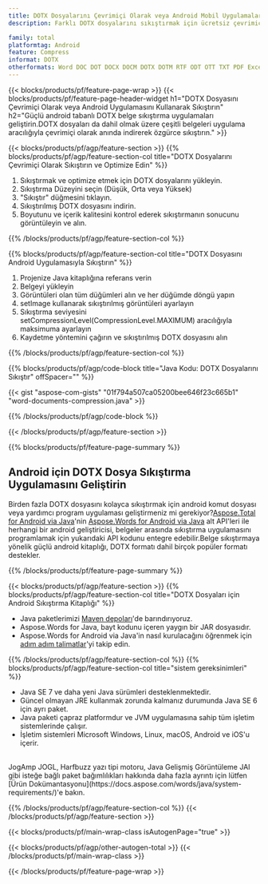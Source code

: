```yaml
---
title: DOTX Dosyalarını Çevrimiçi Olarak veya Android Mobil Uygulamalarını Kullanarak Sıkıştırın
description: Farklı DOTX dosyalarını sıkıştırmak için ücretsiz çevrimiçi uygulama.DOTX belgeleri için Android sıkıştırma kitaplığı Java kodu.

family: total
platformtag: Android
feature: Compress
informat: DOTX
otherformats: Word DOC DOT DOCX DOCM DOTX DOTM RTF ODT OTT TXT PDF Excel XLS XLSX XLSB XLSM XLT XLTX XLTM CSV TSV ODS Powerpoint PPT PPS PPTX POTX PPSX PPTM PPSM POTM ODP
---
```

{{< blocks/products/pf/feature-page-wrap >}}
{{< blocks/products/pf/feature-page-header-widget h1="DOTX Dosyasını Çevrimiçi Olarak veya Android Uygulamasını Kullanarak Sıkıştırın" h2="Güçlü android tabanlı DOTX belge sıkıştırma uygulamaları geliştirin.DOTX dosyaları da dahil olmak üzere çeşitli belgeleri uygulama aracılığıyla çevrimiçi olarak anında indirerek özgürce sıkıştırın." >}}


{{< blocks/products/pf/agp/feature-section >}}
{{% blocks/products/pf/agp/feature-section-col title="DOTX Dosyalarını Çevrimiçi Olarak Sıkıştırın ve Optimize Edin" %}}

1. Sıkıştırmak ve optimize etmek için DOTX dosyalarını yükleyin.
1. Sıkıştırma Düzeyini seçin (Düşük, Orta veya Yüksek)
1. "Sıkıştır" düğmesini tıklayın.
1. Sıkıştırılmış DOTX dosyasını indirin.
1. Boyutunu ve içerik kalitesini kontrol ederek sıkıştırmanın sonucunu görüntüleyin ve alın.

{{% /blocks/products/pf/agp/feature-section-col %}}

{{% blocks/products/pf/agp/feature-section-col title="DOTX Dosyasını Android Uygulamasıyla Sıkıştırın" %}}

1. Projenize Java kitaplığına referans verin
1. Belgeyi yükleyin
1. Görüntüleri olan tüm düğümleri alın ve her düğümde döngü yapın
1. setImage kullanarak sıkıştırılmış görüntüleri ayarlayın
1. Sıkıştırma seviyesini setCompressionLevel(CompressionLevel.MAXIMUM) aracılığıyla maksimuma ayarlayın
1. Kaydetme yöntemini çağırın ve sıkıştırılmış DOTX dosyasını alın

{{% /blocks/products/pf/agp/feature-section-col %}}

{{% blocks/products/pf/agp/code-block title="Java Kodu: DOTX Dosyalarını Sıkıştır" offSpacer="" %}}

{{< gist "aspose-com-gists" "01f794a507ca05200bee646f23c665b1" "word-documents-compression.java" >}}

{{% /blocks/products/pf/agp/code-block %}}

{{< /blocks/products/pf/agp/feature-section >}}

{{% blocks/products/pf/feature-page-summary %}}


<h2>Android için DOTX Dosya Sıkıştırma Uygulamasını Geliştirin</h2>

Birden fazla DOTX dosyasını kolayca sıkıştırmak için android komut dosyası veya yardımcı program uygulaması geliştirmeniz mi gerekiyor?[Aspose.Total for Android via Java](https://products.aspose.com/total/tr/android-java/)'nin [Aspose.Words for Android via Java](https://products.aspose.com/words/tr/android-java/) alt API'leri ile herhangi bir android geliştiricisi, belgeler arasında sıkıştırma uygulamasını programlamak için yukarıdaki API kodunu entegre edebilir.Belge sıkıştırmaya yönelik güçlü android kitaplığı, DOTX formatı dahil birçok popüler formatı destekler.<br />

{{% /blocks/products/pf/feature-page-summary %}}

{{< blocks/products/pf/agp/feature-section >}}
{{% blocks/products/pf/agp/feature-section-col title="DOTX Dosyaları için Android Sıkıştırma Kitaplığı" %}}

- Java paketlerimizi [Maven depoları](https://releases.aspose.com/java/repo/com/aspose/aspose-words/)'de barındırıyoruz. 
- Aspose.Words for Java, bayt kodunu içeren yaygın bir JAR dosyasıdır.
- Aspose.Words for Android via Java'in nasıl kurulacağını öğrenmek için [adım adım talimatlar](https://docs.aspose.com/words/java/install-aspose-words-for-android-via-java/)'yi takip edin.

{{% /blocks/products/pf/agp/feature-section-col %}}
{{% blocks/products/pf/agp/feature-section-col title="sistem gereksinimleri" %}}

- Java SE 7 ve daha yeni Java sürümleri desteklenmektedir.
- Güncel olmayan JRE kullanmak zorunda kalmanız durumunda Java SE 6 için ayrı paket.
- Java paketi çapraz platformdur ve JVM uygulamasına sahip tüm işletim sistemlerinde çalışır.
- İşletim sistemleri Microsoft Windows, Linux, macOS, Android ve iOS'u içerir.

<br />
JogAmp JOGL, Harfbuzz yazı tipi motoru, Java Gelişmiş Görüntüleme JAI gibi isteğe bağlı paket bağımlılıkları hakkında daha fazla ayrıntı için lütfen [Ürün Dokümantasyonu](https://docs.aspose.com/words/java/system-requirements/)'e bakın.

{{% /blocks/products/pf/agp/feature-section-col %}}
{{< /blocks/products/pf/agp/feature-section >}}

{{< blocks/products/pf/main-wrap-class isAutogenPage="true" >}}

{{< blocks/products/pf/agp/other-autogen-total >}}
{{< /blocks/products/pf/main-wrap-class >}}

{{< /blocks/products/pf/feature-page-wrap >}}